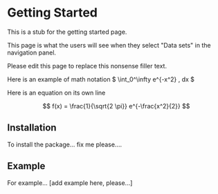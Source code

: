 
# Getting Started

This is a stub for the getting started page.

This page is what the users will see when they select "Data sets" in the navigation panel.

Please edit this page to replace this nonsense filler text.

Here is an example of math notation $ \int_0^\infty e^{-x^2} \, dx $

Here is an equation on its own line

$$
f(x) = \frac{1}{\sqrt{2 \pi}} e^{-\frac{x^2}{2}}
$$

## Installation

To install the package... fix me please....

## Example

For example... [add example here, please...]

